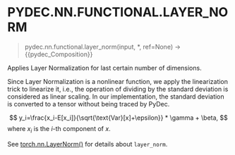 # PYDEC.NN.FUNCTIONAL.LAYER_NORM
> pydec.nn.functional.layer_norm(input, *, ref=None) →  {{pydec_Composition}}

Applies Layer Normalization for last certain number of dimensions.

Since Layer Normalization is a nonlinear function, we apply the linearization trick to linearize it, i.e., the operation of dividing by the standard deviation is considered as linear scaling. In our implementation, the standard deviation is converted to a tensor without being traced by PyDec.

$$
y_i=\frac{x_i-E[x_i]}{\sqrt{\text{Var}[x]+\epsilon}} * \gamma + \beta,
$$
where $x_i$ is the $i$-th component of $x$.

See [torch.nn.LayerNorm()](https://pytorch.org/docs/stable/generated/torch.nn.LayerNorm.html#torch.nn.LayerNorm) for details about `layer_norm`.